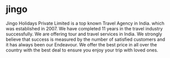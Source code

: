 # jingo
Jingo Holidays Private Limited is a top known Travel Agency in India. which was established in 2007. We have completed 11 years in the travel industry successfully. We are offering tour and travel services in India. We strongly believe that success is measured by the number of satisfied customers and it has always been our Endeavour. We offer the best price in all over the country with the best deal to ensure you enjoy your trip with loved ones.
